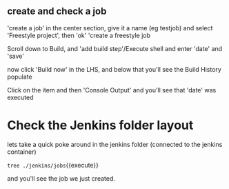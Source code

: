 

## create and check a job

'create a job' in the center section, give it a name (eg testjob) and select 'Freestyle project', then 'ok'
'create a freestyle job

Scroll down to Build, and 'add build step'/Execute shell  and enter 'date'  and 'save'

now click 'Build now' in the LHS, and below that you'll see the Build History populate

Click on the item and then 'Console Output' and you'll see that 'date' was executed 

# Check the Jenkins folder layout

lets take a quick poke around in the jenkins folder (connected to the jenkins container)


`tree ./jenkins/jobs`{{execute}}

and you'll see the job we just created.





